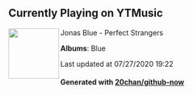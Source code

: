 ## Currently Playing on YTMusic

[<img align="left" width="100" src="https://lh3.googleusercontent.com/358VKElmVdAaa_-nruzxHhz3bBE1GGtRM_EjfOeNOakV_s4u0ot2PvFxhPAzmQuD9-j66T7M8pevKaYC">](https://music.youtube.com/channel/UC9TtDYU2xYw98fHJS2l6Egw)

Jonas Blue - Perfect Strangers

**Albums**: Blue

Last updated at 07/27/2020 19:22

#### Generated with [20chan/github-now](https://github.com/20chan/github-now)


<!--
**20chan/20chan** is a ✨ _special_ ✨ repository because its `README.md` (this file) appears on your GitHub profile.

Here are some ideas to get you started:

- 🔭 I’m currently working on ...
- 🌱 I’m currently learning ...
- 👯 I’m looking to collaborate on ...
- 🤔 I’m looking for help with ...
- 💬 Ask me about ...
- 📫 How to reach me: ...
- 😄 Pronouns: ...
- ⚡ Fun fact: ...
-->
